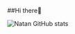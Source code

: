 ##Hi there👋

![Natan GitHub stats](https://github-readme-stats.vercel.app/api?username=natan-iach&show_icons=true&theme=radical)
